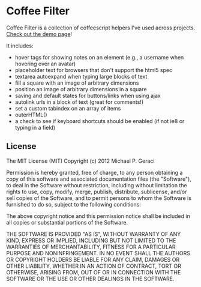 Coffee Filter
=============

Coffee Filter is a collection of coffeescript helpers I've used across projects. [Check out the demo page](http://mgeraci.github.com/Coffee-Filter)!

It includes:
* hover tags for showing notes on an element (e.g., a username when hovering over an avatar)
* placeholder text for browsers that don't support the html5 spec
* textarea autoexpand when typing large blocks of text
* fill a square with an image of arbitrary dimensions
* position an image of arbitrary dimensions in a square
* saving and default states for buttons/links when using ajax
* autolink urls in a block of text (great for comments!)
* set a custom tabindex on an array of items
* outerHTML()
* a check to see if keyboard shortcuts should be enabled (if not ie8 or typing in a field)


License
-------

The MIT License (MIT)
Copyright (c) 2012 Michael P. Geraci

Permission is hereby granted, free of charge, to any person obtaining a copy of this software and associated documentation files (the "Software"), to deal in the Software without restriction, including without limitation the rights to use, copy, modify, merge, publish, distribute, sublicense, and/or sell copies of the Software, and to permit persons to whom the Software is furnished to do so, subject to the following conditions:

The above copyright notice and this permission notice shall be included in all copies or substantial portions of the Software.

THE SOFTWARE IS PROVIDED "AS IS", WITHOUT WARRANTY OF ANY KIND, EXPRESS OR IMPLIED, INCLUDING BUT NOT LIMITED TO THE WARRANTIES OF MERCHANTABILITY, FITNESS FOR A PARTICULAR PURPOSE AND NONINFRINGEMENT. IN NO EVENT SHALL THE AUTHORS OR COPYRIGHT HOLDERS BE LIABLE FOR ANY CLAIM, DAMAGES OR OTHER LIABILITY, WHETHER IN AN ACTION OF CONTRACT, TORT OR OTHERWISE, ARISING FROM, OUT OF OR IN CONNECTION WITH THE SOFTWARE OR THE USE OR OTHER DEALINGS IN THE SOFTWARE.
